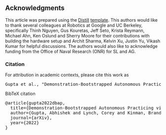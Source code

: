 ## Acknowledgments

This article was prepared using the [Distill](https://distill.pub) [template](https://github.com/distillpub/template). This authors would like to thank several colleagues at Robotics at Google and UC Berkeley, specifically Thinh Nguyen, Gus Kouretas, Jeff Seto, Krista Reymann, Michael Ahn, Ken Oslund and Sherry Moore for their contributions with building the hardware setup and Archit Sharma, Kelvin Xu, Justin Yu, Vikash Kumar for helpful discussions. The authors would also like to acknowledge funding from the Office of Naval Research (ONR) for SL and AG. 


<h3 id="citation">Citation</h3>

For attribution in academic contexts, please cite this work as

<pre class="citation short">Gupta et al., "Demonstration-Bootstrapped Autonomous Practicing via Multi-Task Reinforcement Learning (In Submission 2022).</pre>

BibTeX citation

<pre class="citation long">@article{gupta2022dbap,
  title={Demonstration-Bootstrapped Autonomous Practicing via Multi-Task Reinforcement Learning},
  author={Gupta, Abhishek and Lynch, Corey and Kinman, Brandon and Peake, Garrett and Levine, Sergey and Hausman, Karol},
  journal={arXiv},
  year={2022}
}</pre>
